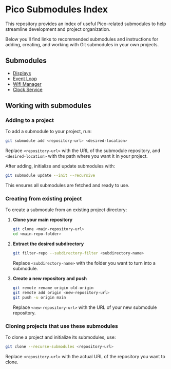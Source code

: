 # Pico Submodules Index
This repository provides an index of useful Pico-related submodules to help streamline development and project organization.

Below you'll find links to recommended submodules and instructions for adding, creating, and working with Git submodules in your own projects.

## Submodules
- [Displays](https://github.com/AlexBramhill/pico-displays.git)
- [Event Loop](https://github.com/AlexBramhill/pico-event-loop)
- [Wifi Manager](https://github.com/AlexBramhill/pico-wifi-manager)
- [Clock Service](https://github.com/AlexBramhill/pico-clock-service)

## Working with submodules
### Adding to a project
To add a submodule to your project, run:
```bash
git submodule add <repository-url> <desired-location>
```
Replace `<repository-url>` with the URL of the submodule repository, and `<desired-location>` with the path where you want it in your project.

After adding, initialize and update submodules with:
```bash
git submodule update --init --recursive
```
This ensures all submodules are fetched and ready to use.

### Creating from existing project

To create a submodule from an existing project directory:

1. **Clone your main repository**
    ```bash
    git clone <main-repository-url>
    cd <main-repo-folder>
    ```

2. **Extract the desired subdirectory**
    ```bash
    git filter-repo --subdirectory-filter <subdirectory-name>
    ```
    Replace `<subdirectory-name>` with the folder you want to turn into a submodule.

3. **Create a new repository and push**
    ```bash
    git remote rename origin old-origin
    git remote add origin <new-repository-url>
    git push -u origin main
    ```
    Replace `<new-repository-url>` with the URL of your new submodule repository.

### Cloning projects that use these submodules

To clone a project and initialize its submodules, use:
```bash
git clone --recurse-submodules <repository-url>
```
Replace `<repository-url>` with the actual URL of the repository you want to clone.
